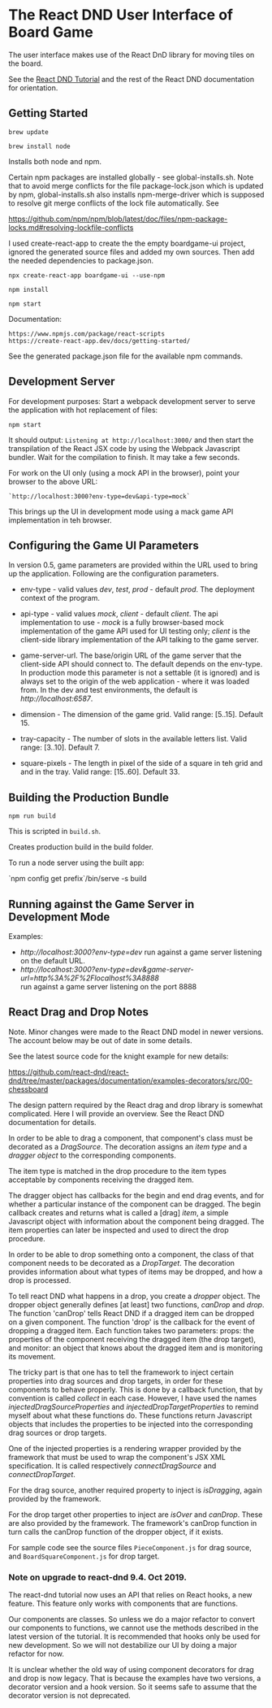 

# The React DND User Interface of Board Game

The user interface makes use of the React DnD library for moving tiles 
on the board. 

See the
[React DND Tutorial](https://react-dnd.github.io/react-dnd/docs-tutorial.html)
and the rest of the React DND documentation for orientation.

## Getting Started

  `brew update`
  
  `brew install node`

Installs both node and npm.

Certain npm packages are installed globally - see global-installs.sh.
Note that to avoid merge conflicts for the file package-lock.json which 
is updated by npm, global-installs.sh also installs npm-merge-driver
which is supposed to resolve git merge conflicts of the lock file 
automatically. See 

  https://github.com/npm/npm/blob/latest/doc/files/npm-package-locks.md#resolving-lockfile-conflicts

I used create-react-app to create the the empty boardgame-ui project,
ignored the generated source files and added my own sources. Then 
add the needed dependencies to package.json.

  `npx create-react-app boardgame-ui --use-npm`

  `npm install`
  
  `npm start`

Documentation:

    https://www.npmjs.com/package/react-scripts
    https://create-react-app.dev/docs/getting-started/

See the generated package.json file for the available npm commands.

## Development Server

For development purposes: Start a webpack development server to serve the
application with hot replacement of files:

  `npm start`

It should output: `Listening at http://localhost:3000/` and then start the
transpilation of the React JSX code by using the Webpack Javascript bundler.
Wait for the compilation to finish. It may take a few seconds.  

For work on the UI only (using a mock API in the browser), point your browser to
the above URL:

    `http://localhost:3000?env-type=dev&api-type=mock`

This brings up the UI in development mode using a mack game API 
implementation in teh browser.

## Configuring the Game UI Parameters

In version 0.5, game parameters are provided within the URL used to bring up
the application. Following are the configuration parameters.

- env-type - valid values _dev_, _test_, _prod_ - default _prod_.
  The deployment context of the program.

- api-type - valid values _mock_, _client_ - default _client_.
  The api implementation to use - _mock_ is a fully browser-based
  mock implementation of the game API used for UI testing only;
  _client_ is the client-side library implementation of the API
  talking to the game server.

- game-server-url. The base/origin URL of the game server that the client-side
  API should connect to. The default depends on the env-type. In production mode
  this parameter is not a settable (it is ignored) and is always set to the 
  origin of the web application - where it was loaded from. In the dev and test
  environments, the default is _http://localhost:6587_.

- dimension - The dimension of the game grid. Valid range: [5..15]. Default 15.
  
- tray-capacity - The number of slots in the available letters list. Valid
  range: [3..10]. Default 7.
  
- square-pixels - The length in pixel of the side of a square in teh grid and
  and in the tray. Valid range: [15..60]. Default 33.

## Building the Production Bundle

  `npm run build`

This is scripted in `build.sh`.

Creates production build in the build folder.

To run a node server using the built app:

\`npm config get prefix\`/bin/serve -s build
  

## Running against the Game Server in Development Mode

Examples:

  - *http://localhost:3000?env-type=dev*  run against a game server listening on the default URL.
  - *http://localhost:3000?env-type=dev&game-server-url=http%3A%2F%2Flocalhost%3A8888*  
    run against a game server listening on the port 8888

## React Drag and Drop Notes

Note. Minor changes were made to the React DND model in newer versions. 
The account below may be out of date in some details.

See the latest source code for the knight example for new details:

https://github.com/react-dnd/react-dnd/tree/master/packages/documentation/examples-decorators/src/00-chessboard

The design pattern required by the React drag and drop library is somewhat
complicated. Here I will provide an overview. See the React DND documentation
for details.

In order to be able to drag a component, that component's class must be
decorated as a _DragSource_. The decoration assigns an _item type_ and a
_dragger object_ to the corresponding components. 

The item type is matched in the drop procedure to the item types acceptable by
components receiving the dragged item. 

The dragger object has callbacks for the begin and end drag events, and for
whether a particular instance of the component can be dragged. The begin
callback creates and returns what is called a [drag] _item_, a simple Javascript
object with information about the component being dragged. The item properties
can later be inspected and used to direct the drop procedure.

In order to be able to drop something onto a component, the class of that
component needs to be decorated as a _DropTarget_. The decoration provides
information about what types of items may be dropped, and how a drop is processed.

To tell react DND what happens in a drop, you create a _dropper_ object.
The dropper object generally defines [at least] two functions, _canDrop_ and _drop_.
The function 'canDrop' tells React DND if a dragged item can be dropped on a given 
component. The function 'drop' is the callback for the event of dropping a dragged
item. Each function takes two parameters: props: the properties of the component 
receiving the dragged item (the drop target), and monitor: an object that knows about 
the dragged item and is monitoring its movement.

The tricky part is that one has to tell the framework to inject certain
properties into drag sources and drop targets, in order for these components to
behave properly. This is done by a callback function, that by convention is
called _collect_ in each case. However, I have used the names
_injectedDragSourceProperties_ and _injectedDropTargetProperties_ to remind
myself about what these functions do. These functions return Javascript objects
that includes the properties to be injected into the corresponding drag sources
or drop targets.

One of the injected properties is a rendering wrapper provided by the framework
that must be used to wrap the component's JSX XML specification. It is called
respectively _connectDragSource_ and _connectDropTarget_. 

For the drag source, another required property to inject is _isDragging_, again
provided by the framework.

For the drop target other properties to inject are _isOver_ and _canDrop_. These
are also provided by the framework. The framework's canDrop function in turn
calls the canDrop function of the dropper object, if it exists.

For sample code see the source files `PieceComponent.js` for drag source, and
`BoardSquareComponent.js` for drop target.

### Note on upgrade to react-dnd 9.4. Oct 2019.

The react-dnd tutorial now uses an API that relies on React hooks, 
a new feature. This feature only works with components that are functions. 

Our components are classes. So unless we do a major refactor to convert 
our components to functions, we cannot use the methods described in the latest version of the tutorial. 
It is recommended that hooks only be used for new development. So we will not destabilize our UI by 
doing a major refactor for now.

It is unclear whether the old way of using component decorators for drag and drop 
is now legacy. That is because the examples have two versions, a decorator version and a hook version. 
So it seems safe to assume that the decorator version is not deprecated.

